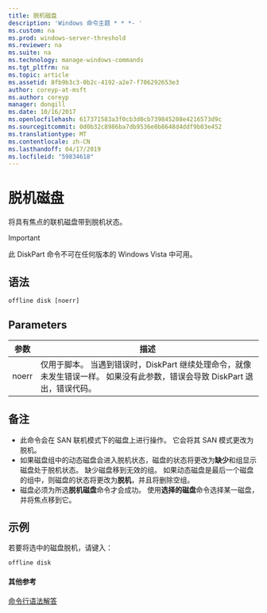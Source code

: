 ```yaml
---
title: 脱机磁盘
description: 'Windows 命令主题 * * *- '
ms.custom: na
ms.prod: windows-server-threshold
ms.reviewer: na
ms.suite: na
ms.technology: manage-windows-commands
ms.tgt_pltfrm: na
ms.topic: article
ms.assetid: 8fb9b3c3-0b2c-4192-a2e7-f706292653e3
author: coreyp-at-msft
ms.author: coreyp
manager: dongill
ms.date: 10/16/2017
ms.openlocfilehash: 617371583a3f0cb3d0cb739845208e4216573d9c
ms.sourcegitcommit: 0d0b32c8986ba7db9536e0b8648d4ddf9b03e452
ms.translationtype: MT
ms.contentlocale: zh-CN
ms.lasthandoff: 04/17/2019
ms.locfileid: "59834618"
---
```

# <a name="offline-disk"></a>脱机磁盘



将具有焦点的联机磁盘带到脱机状态。

> [!IMPORTANT]
> 此 DiskPart 命令不可在任何版本的 Windows Vista 中可用。

## <a name="syntax"></a>语法

```
offline disk [noerr]
```

## <a name="parameters"></a>Parameters

|参数|描述|
|---------|-----------|
|noerr|仅用于脚本。 当遇到错误时，DiskPart 继续处理命令，就像未发生错误一样。 如果没有此参数，错误会导致 DiskPart 退出，错误代码。|

## <a name="remarks"></a>备注

-   此命令会在 SAN 联机模式下的磁盘上进行操作。 它会将其 SAN 模式更改为脱机。
-   如果磁盘组中的动态磁盘会进入脱机状态，磁盘的状态将更改为**缺少**和组显示磁盘处于脱机状态。 缺少磁盘移到无效的组。 如果动态磁盘是最后一个磁盘的组中，则磁盘的状态将更改为**脱机**，并且将删除空组。
-   磁盘必须为所选**脱机磁盘**命令才会成功。 使用**选择的磁盘**命令选择某一磁盘，并将焦点移到它。

## <a name="BKMK_examples"></a>示例

若要将选中的磁盘脱机，请键入：
```
offline disk
```

#### <a name="additional-references"></a>其他参考

[命令行语法解答](command-line-syntax-key.md)

